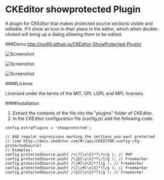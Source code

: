 CKEditor showprotected Plugin
==========================

A plugin for CKEditor that makes protected source sections visible and editable.
It'll show an icon in their place in the editor, which when double-clicked
will bring up a dialog allowing them to be edited.

###Demo
http://igx89.github.io/CKEditor-ShowProtected-Plugin/

![Screenshot](http://igx89.github.io/CKEditor-ShowProtected-Plugin/screenshots/screenshot_1.png)

![Screenshot](http://igx89.github.io/CKEditor-ShowProtected-Plugin/screenshots/screenshot_2.png)

![Screenshot](http://igx89.github.io/CKEditor-ShowProtected-Plugin/screenshots/screenshot_3.png)

####License

Licensed under the terms of the MIT, GPL LGPL and MPL licenses.

####Installation

 1. Extract the contents of the file into the "plugins" folder of CKEditor.
 2. In the CKEditor configuration file (config.js) add the following code:

````
config.extraPlugins = 'showprotected';

// Add regular expressions marking the sections you want protected
// (see http://docs.ckeditor.com/#!/api/CKEDITOR.config-cfg-protectedSource)
// Examples:
config.protectedSource.push( /<\?[\s\S]*?\?>/g ); // PHP
config.protectedSource.push( /\[@[\s\S]*?\/]/g ); // Freemarker
config.protectedSource.push( /\[#[\s\S]*?]/g ); // Freemarker
config.protectedSource.push( /\[\/#[\s\S]*?]/g ); // Freemarker
config.protectedSource.push( /\${[\s\S]*?}/g ); // Freemarker
````
